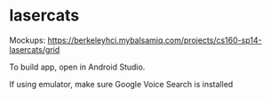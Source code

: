 lasercats
=========

Mockups: https://berkeleyhci.mybalsamiq.com/projects/cs160-sp14-lasercats/grid

To build app, open in Android Studio.

If using emulator, make sure Google Voice Search is installed
